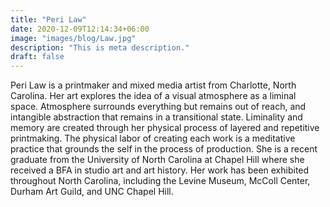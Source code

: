 ```yaml
---
title: "Peri Law"
date: 2020-12-09T12:14:34+06:00
image: "images/blog/Law.jpg"
description: "This is meta description."
draft: false
---
```



Peri Law is a printmaker and mixed media artist from Charlotte, North Carolina. Her art explores the idea of a visual atmosphere as a liminal space. Atmosphere surrounds everything but remains out of reach, and intangible abstraction that remains in a transitional state. Liminality and memory are created through her physical process of layered and repetitive printmaking. The physical labor of creating each work is a meditative practice that grounds the self in the process of production.
She is a recent graduate from the University of North Carolina at Chapel Hill where she received a BFA in studio art and art history. Her work has been exhibited throughout North Carolina, including the Levine Museum, McColl Center, Durham Art Guild, and UNC Chapel Hill.


